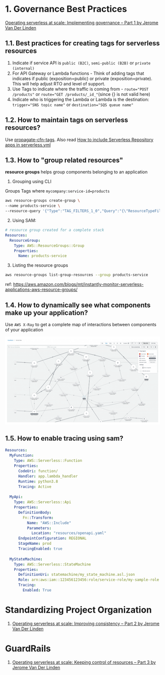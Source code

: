 

# 1. Governance Best Practices

[Operating serverless at scale: Implementing governance – Part 1 by Jerome Van Der Linden](https://aws.amazon.com/blogs/compute/operating-serverless-at-scale-implementing-governance-part-1/)

## 1.1. Best practices for creating tags for serverless resources

1. Indicate if service API is `public (B2C)`, `semi-public (B2B)` or `private (internal)`
2. For API Gateway or Lambda functions - Think of adding tags that indicates if public (exposition=public) or private (exposition=private). This will help adjust RTO and level of support.
3. Use Tags to indicate where the traffic is coming from - `route="POST /products"` or `route="GET /products/_id_"`(since {} is not valid here)
4. Indicate who is triggering the Lambda or Lambda is the destination: `trigger="SNS topic name"` or `destination="SQS queue name"`

## 1.2. How to maintain tags on serverless resources?

Use [propagate-cfn-tags](https://serverlessrepo.aws.amazon.com/applications/arn:aws:serverlessrepo:us-east-1:374852340823:applications~propagate-cfn-tags). Also read [How to include Serverless Repository apps in serverless.yml](https://theburningmonk.com/2019/05/how-to-include-serverless-repository-apps-in-serverless-yml/)

## 1.3. How to "group related resources"

**resource groups** helps group components belonging to an application

1. Grouping using CLI

Groups Tags where `mycompany:service-id=products`

```bash
aws resource-groups create-group \
--name products-service \
--resource-query '{"Type":"TAG_FILTERS_1_0","Query":"{\"ResourceTypeFilters\":[\"AWS::AllSupported\"],\"TagFilters\":[{\"Key\":\"mycompany:service-id\",\"Values\":[\"products\"]}]}"}'
```

2. Using SAM:

```yaml
# resource group created for a complete stack
Resources:
  ResourceGroup:
    Type: AWS::ResourceGroups::Group
    Properties:
      Name: products-service
```

3. Listing the resource groups

```bash
aws resource-groups list-group-resources --group products-service
```

ref: https://aws.amazon.com/blogs/mt/instantly-monitor-serverless-applications-aws-resource-groups/

## 1.4. How to dynamically see what components make up your application?

Use `AWS X-Ray` to get a complete map of interactions between components of your application

<img src="./images/bp-serverless-1.png" title="service-map" width="900"/>

## 1.5. How to enable tracing using sam?

```yaml
Resources:
  MyFunction:
    Type: AWS::Serverless::Function
    Properties:
      CodeUri: function/
      Handler: app.lambda_handler
      Runtime: python3.8
      Tracing: Active

  MyApi:
    Type: AWS::Serverless::Api
    Properties:
      DefinitionBody:
        Fn::Transform:
          Name: "AWS::Include"
          Parameters:
            Location: "resources/openapi.yaml"
      EndpointConfiguration: REGIONAL
      StageName: prod
      TracingEnabled: true

  MyStateMachine:
    Type: AWS::Serverless::StateMachine
    Properties:
      DefinitionUri: statemachine/my_state_machine.asl.json
      Role: arn:aws:iam::123456123456:role/service-role/my-sample-role
      Tracing:
        Enabled: True
```

# Standardizing Project Organization

1. [Operating serverless at scale: Improving consistency – Part 2 by Jerome Van Der Linden](https://aws.amazon.com/blogs/compute/operating-serverless-at-scale-improving-consistency-part-2/)

# GuardRails

1. [Operating serverless at scale: Keeping control of resources – Part 3 by Jerome Van Der Linden](https://aws.amazon.com/blogs/compute/operating-serverless-at-scale-keeping-control-of-resources-part-3/)
